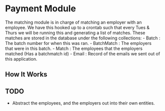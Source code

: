 # Payment Module
The matching module is in charge of matching an employer with an employee. We have this hooked up to a crontab such that
every Tues & Thurs we will be running this and generating a list of matches. These matches are stored in the database under the
following collections:
    - Batch      : The batch number for when this was ran.
    - BatchMatch : The employers that were in this batch.
    - Match      : The employees that the employers matched (Has a batchmatch id)
    - Email      : Record of the emails we sent out of this application.

## How It Works

## TODO
- Abstract the employees, and the employers out into their own entities.
